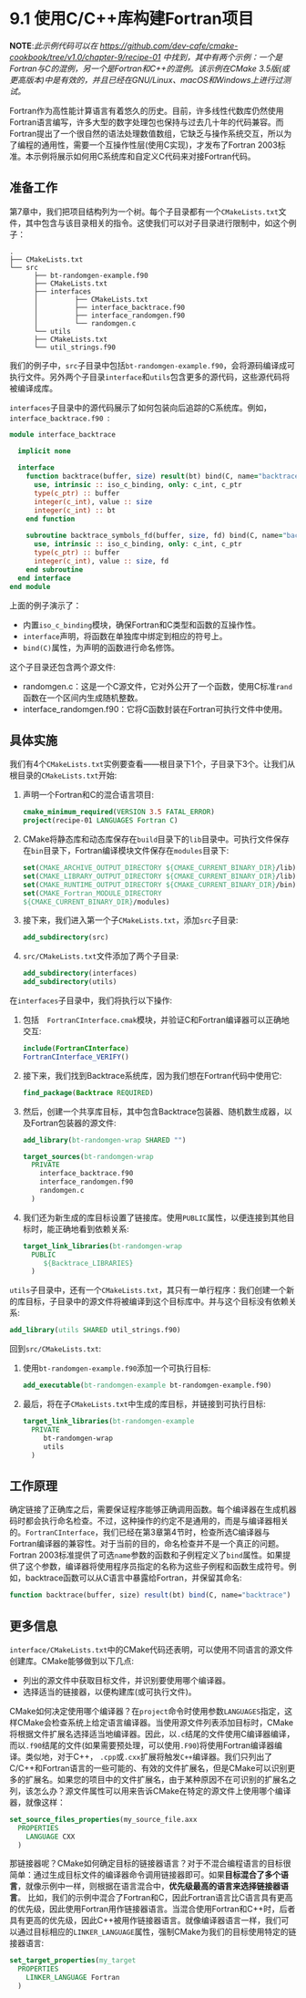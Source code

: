 # 9.1 使用C/C++库构建Fortran项目

**NOTE**:*此示例代码可以在 https://github.com/dev-cafe/cmake-cookbook/tree/v1.0/chapter-9/recipe-01 中找到，其中有两个示例：一个是Fortran与C的混例，另一个是Fortran和C++的混例。该示例在CMake 3.5版(或更高版本)中是有效的，并且已经在GNU/Linux、macOS和Windows上进行过测试。*

Fortran作为高性能计算语言有着悠久的历史。目前，许多线性代数库仍然使用Fortran语言编写，许多大型的数字处理包也保持与过去几十年的代码兼容。而Fortran提出了一个很自然的语法处理数值数组，它缺乏与操作系统交互，所以为了编程的通用性，需要一个互操作性层(使用C实现)，才发布了Fortran 2003标准。本示例将展示如何用C系统库和自定义C代码来对接Fortran代码。

## 准备工作

第7章中，我们把项目结构列为一个树。每个子目录都有一个`CMakeLists.txt`文件，其中包含与该目录相关的指令。这使我们可以对子目录进行限制中，如这个例子：

```shell
.
├── CMakeLists.txt
└── src
      ├── bt-randomgen-example.f90
      ├── CMakeLists.txt
      ├── interfaces
      │ 		├── CMakeLists.txt
      │ 		├── interface_backtrace.f90
      │ 		├── interface_randomgen.f90
      │ 		└── randomgen.c
      └── utils
      ├── CMakeLists.txt
      └── util_strings.f90
```

我们的例子中，`src`子目录中包括`bt-randomgen-example.f90`，会将源码编译成可执行文件。另外两个子目录`interface`和`utils`包含更多的源代码，这些源代码将被编译成库。

`interfaces`子目录中的源代码展示了如何包装向后追踪的C系统库。例如，`interface_backtrace.f90 `:

```fortran
module interface_backtrace

  implicit none
  
  interface
    function backtrace(buffer, size) result(bt) bind(C, name="backtrace")
      use, intrinsic :: iso_c_binding, only: c_int, c_ptr
      type(c_ptr) :: buffer
      integer(c_int), value :: size
      integer(c_int) :: bt
    end function
    
    subroutine backtrace_symbols_fd(buffer, size, fd) bind(C, name="backtrace_symbols_fd")
      use, intrinsic :: iso_c_binding, only: c_int, c_ptr
      type(c_ptr) :: buffer
      integer(c_int), value :: size, fd
    end subroutine
  end interface
end module
```

上面的例子演示了：

* 内置`iso_c_binding`模块，确保Fortran和C类型和函数的互操作性。
* `interface`声明，将函数在单独库中绑定到相应的符号上。
* `bind(C)`属性，为声明的函数进行命名修饰。

这个子目录还包含两个源文件:

* randomgen.c：这是一个C源文件，它对外公开了一个函数，使用C标准`rand`函数在一个区间内生成随机整数。
* interface_randomgen.f90：它将C函数封装在Fortran可执行文件中使用。

## 具体实施

我们有4个`CMakeLists.txt`实例要查看——根目录下1个，子目录下3个。让我们从根目录的`CMakeLists.txt`开始:

1. 声明一个Fortran和C的混合语言项目:

   ```cmake
   cmake_minimum_required(VERSION 3.5 FATAL_ERROR)
   project(recipe-01 LANGUAGES Fortran C)
   ```

2. CMake将静态库和动态库保存在`build`目录下的`lib`目录中。可执行文件保存在`bin`目录下，Fortran编译模块文件保存在`modules`目录下:

   ```cmake
   set(CMAKE_ARCHIVE_OUTPUT_DIRECTORY ${CMAKE_CURRENT_BINARY_DIR}/lib)
   set(CMAKE_LIBRARY_OUTPUT_DIRECTORY ${CMAKE_CURRENT_BINARY_DIR}/lib)
   set(CMAKE_RUNTIME_OUTPUT_DIRECTORY ${CMAKE_CURRENT_BINARY_DIR}/bin)
   set(CMAKE_Fortran_MODULE_DIRECTORY
   ${CMAKE_CURRENT_BINARY_DIR}/modules)
   ```

3. 接下来，我们进入第一个子`CMakeLists.txt`，添加`src`子目录:

   ```cmake
   add_subdirectory(src)
   ```

4. `src/CMakeLists.txt`文件添加了两个子目录:

   ```cmake
   add_subdirectory(interfaces)
   add_subdirectory(utils)
   ```

在`interfaces`子目录中，我们将执行以下操作:

1. 包括`  FortranCInterface.cmak`模块，并验证C和Fortran编译器可以正确地交互:

   ```cmake
   include(FortranCInterface)
   FortranCInterface_VERIFY()
   ```

2. 接下来，我们找到Backtrace系统库，因为我们想在Fortran代码中使用它:

   ```cmake
   find_package(Backtrace REQUIRED)
   ```

3. 然后，创建一个共享库目标，其中包含Backtrace包装器、随机数生成器，以及Fortran包装器的源文件:

   ```cmake
   add_library(bt-randomgen-wrap SHARED "")
   
   target_sources(bt-randomgen-wrap
     PRIVATE
       interface_backtrace.f90
       interface_randomgen.f90
       randomgen.c
     )
   ```

4. 我们还为新生成的库目标设置了链接库。使用`PUBLIC`属性，以便连接到其他目标时，能正确地看到依赖关系:

   ```cmake
   target_link_libraries(bt-randomgen-wrap
     PUBLIC
     	${Backtrace_LIBRARIES}
     )
   ```

`utils`子目录中，还有一个`CMakeLists.txt`，其只有一单行程序：我们创建一个新的库目标，子目录中的源文件将被编译到这个目标库中。并与这个目标没有依赖关系:

```cmake
add_library(utils SHARED util_strings.f90)
```

回到`src/CMakeLists.txt`:

1. 使用` bt-randomgen-example.f90 `添加一个可执行目标:

   ```cmake
   add_executable(bt-randomgen-example bt-randomgen-example.f90)
   ```

2. 最后，将在子`CMakeLists.txt`中生成的库目标，并链接到可执行目标:

   ```cmake
   target_link_libraries(bt-randomgen-example
     PRIVATE
     	bt-randomgen-wrap
     	utils
     )
   ```

## 工作原理

确定链接了正确库之后，需要保证程序能够正确调用函数。每个编译器在生成机器码时都会执行命名检查。不过，这种操作的约定不是通用的，而是与编译器相关的。`FortranCInterface`，我们已经在第3章第4节时，检查所选C编译器与Fortran编译器的兼容性。对于当前的目的，命名检查并不是一个真正的问题。Fortran 2003标准提供了可选`name`参数的函数和子例程定义了`bind`属性。如果提供了这个参数，编译器将使用程序员指定的名称为这些子例程和函数生成符号。例如，backtrace函数可以从C语言中暴露给Fortran，并保留其命名:

```cmake
function backtrace(buffer, size) result(bt) bind(C, name="backtrace")
```

## 更多信息

`interface/CMakeLists.txt`中的CMake代码还表明，可以使用不同语言的源文件创建库。CMake能够做到以下几点:

* 列出的源文件中获取目标文件，并识别要使用哪个编译器。
* 选择适当的链接器，以便构建库(或可执行文件)。

CMake如何决定使用哪个编译器？在`project`命令时使用参数`LANGUAGES`指定，这样CMake会检查系统上给定语言编译器。当使用源文件列表添加目标时，CMake将根据文件扩展名选择适当地编译器。因此，以`.c`结尾的文件使用C编译器编译，而以`.f90`结尾的文件(如果需要预处理，可以使用`.F90`)将使用Fortran编译器编译。类似地，对于C++， `.cpp`或`.cxx`扩展将触发`C++`编译器。我们只列出了C/C++和Fortran语言的一些可能的、有效的文件扩展名，但是CMake可以识别更多的扩展名。如果您的项目中的文件扩展名，由于某种原因不在可识别的扩展名之列，该怎么办？源文件属性可以用来告诉CMake在特定的源文件上使用哪个编译器，就像这样：

```cmake
set_source_files_properties(my_source_file.axx
  PROPERTIES
  	LANGUAGE CXX
  )
```

那链接器呢？CMake如何确定目标的链接器语言？对于不混合编程语言的目标很简单：通过生成目标文件的编译器命令调用链接器即可。如果**目标混合了多个语言**，就像示例中一样，则根据在语言混合中，**优先级最高的语言来选择链接器语言**。  比如，我们的示例中混合了Fortran和C，因此Fortran语言比C语言具有更高的优先级，因此使用Fortran用作链接器语言。当混合使用Fortran和C++时，后者具有更高的优先级，因此C++被用作链接器语言。就像编译器语言一样，我们可以通过目标相应的`LINKER_LANGUAGE`属性，强制CMake为我们的目标使用特定的链接器语言:

```cmake
set_target_properties(my_target
  PROPERTIES
  	LINKER_LANGUAGE Fortran
  )
```



